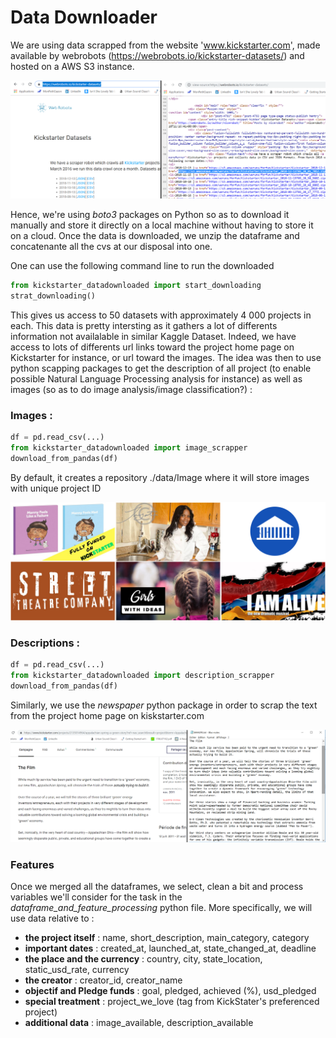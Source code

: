 # Data Downloader

We are using data scrapped from the website 'www.kickstarter.com', made available by  webrobots (https://webrobots.io/kickstarter-datasets/) and 
hosted on a AWS S3 instance. 

![ScreenShot](website.png)

Hence, we're using *boto3* packages on Python so as to download it manually and store it directly on a local machine without having to store it on a cloud.
Once the data is downloaded, we unzip the dataframe and concatenante all the cvs at our disposal into one.

One can use the following command line to run the downloaded 

```python
from kickstarter_datadownloaded import start_downloading
strat_downloading() 
```
This gives us access to 50 datasets with approximately 4 000 projects in each. This data is pretty intersting as it gathers a lot of differents information not availalable in similar Kaggle Dataset. Indeed, we have access to lots of differents url links toward the project home page on Kickstarter for instance, or url toward the images. The idea was then to use python scapping packages to get the description of all project (to enable possible Natural Language Processing analysis for instance) as well as images (so as to do image analysis/image classification?) :

### Images : 

```python
df = pd.read_csv(...)
from kickstarter_datadownloaded import image_scrapper
download_from_pandas(df) 
```

By default, it creates a repository ./data/Image where it will store images with unique project ID

![ScreenShot2](ex_images.png)

### Descriptions :

```python
df = pd.read_csv(...)
from kickstarter_datadownloaded import description_scrapper
download_from_pandas(df) 
```
Similarly, we use the *newspaper* python package in order to scrap the text from the project home page on kiskstarter.com

![ScreenShot3](ex_description.png)

### Features

Once we merged all the dataframes, we select, clean a bit and process variables we'll consider for the task in the *dataframe_and_feature_processing* python file. More specifically, we will use data relative to : 

- **the project itself** : name, short_description, main_category, category
- **important dates** : created_at, launched_at, state_changed_at, deadline
- **the place and the currency** : country, city, state_location, static_usd_rate, currency
- **the creator** : creator_id, creator_name
- **objectif and Pledge funds** : goal, pledged, achieved (%), usd_pledged
- **special treatment** : project_we_love (tag from KickStater's preferenced project)
- **additional data** : image_available, description_available
 

